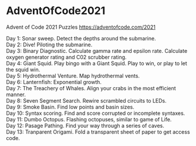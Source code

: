 # AdventOfCode2021
Advent of Code 2021 Puzzles
https://adventofcode.com/2021

Day 1: Sonar sweep.  Detect the depths around the submarine.  
Day 2: Dive!  Piloting the submarine.  
Day 3: Binary Diagnostic. Calculate gamma rate and epsilon rate.  Calculate oxygen generator rating and C02 scrubber rating.  
Day 4: Giant Squid.  Play bingo with a Giant Squid.  Play to win, or play to let the squid win.  
Day 5: Hydrothermal Venture.  Map hydrothermal vents.  
Day 6: Lanternfish: Exponential growth.  
Day 7: The Treachery of Whales.  Align your crabs in the most efficient manner.  
Day 8: Seven Segment Search.  Rewire scrambled circuits to LEDs.  
Day 9: Smoke Basin.  Find low points and basin sizes.  
Day 10: Syntax scoring.  Find and score corrupted or incomplete syntaxes.  
Day 11: Dumbo Octopus.  Flashing octopuses, similar to game of Life.  
Day 12: Pasage Pathing.  Find your way through a series of caves.  
Day 13: Tranparent Origami.  Fold a transparent sheet of paper to get access code.
